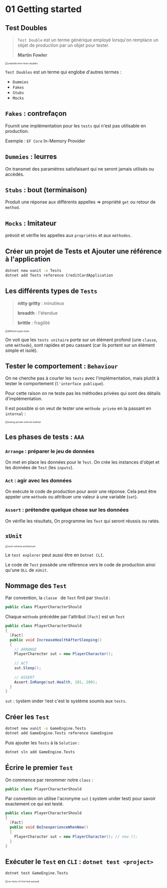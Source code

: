 # 01 Getting started

## Test Doubles

> `Test Double` est un terme générique employé lorsqu'on remplace un objet de production par un objet pour tester.
>
> **Martin Fowler**

<img src="assets/umbrella-term-tests-doubles.png" alt="umbrella-term-tests-doubles" style="zoom:50%;" />

`Test Doubles` est un terme qui englobe d'autres termes :

- `Dummies`
- `Fakes`
- `Stubs`
- `Mocks`



## `Fakes` : contrefaçon

Fournit une implémentation pour les `tests` qui n'est pas utilisable en production.

Exemple : `EF Core` In-Memory Provider



## `Dummies` : leurres

On transmet des paramètres satisfaisant qui ne seront jamais utilisés ou accèdés.



## `Stubs` : bout (terminaison)

Produit une réponse aux différents appelles => propriété `get` ou retour de `method`.



## `Mocks` : Imitateur

prévoit et vérifie les appelles aux `propriétés` et aux `méthodes`.



## Créer un projet de Tests et Ajouter une référence à l'application

```bash 
dotnet new xunit -o Tests
dotnet add Tests reference CreditCardApplication
```



## Les différents types de `Tests`

> **nitty gritty** : minutieux
>
> **breadth** : l'étendue
>
> **brittle** : fragilité

<img src="assets/different-types-tests.png" alt="different-types-tests" style="zoom:50%;" />

On voit que les `tests unitaire` porte sur un élément profond (une `classe`, une `méthode`), sont rapides et peu cassant (car ils portent sur un élément simple et isolé).



## Tester le comportement : `Behaviour`

On ne cherche pas à courler les `tests` avec l'implémentation, mais plutôt à tester le comportement (`l'interface publique`).

Pour cette raison on ne teste pas les méthodes privées qui sont des détails d'implémentation.

Il est possible si on veut de tester une `méthode privée` en la passant en `internal` :

<img src="assets/testing-private-internal-method.png" alt="testing-private-internal-method" style="zoom:50%;" />



## Les phases de tests : `AAA`

### `Arrange` : préparer le jeu de données

On met en place les données pour le `Test`. On crée les instances d'objet et les données de `Test` (les `inputs`).

### `Act` : agir avec les données

On exécute le code de production pour avoir une réponse. Cela peut être appeler une `méthode` ou attribuer une valeur à une variable (`set`).

### `Assert` : prétendre quelque chose sur les données

On vérifie les résultats, On programme les `Test` qui seront réussis ou ratés.



## `xUnit`

<img src="assets/xunit-schema-architecture.png" alt="xunit-schema-architecture" style="zoom:50%;" />

Le `test explorer` peut aussi être en `Dotnet CLI`.

Le code de `Test` possède une référence vers le code de production ainsi qu'une `DLL` de `xUnit`.



## Nommage des `Test`

Par convention, la `classe ` de `Test` finit par `Should` :

```cs
public class PlayerCharacterShould
```

Chaque `méthode` précédée par l'attribut `[Fact]` est un `Test`

```cs
public class PlayerCharacterShould
{
  [Fact]
  public void IncreaseHealthAfterSleeping()
  {
    // ARRANGE
    PlayerCharecter sut = new PlayerCharacter();
    
    // ACT
    sut.Sleep();
    
    // ASSERT
    Assert.InRange(sut.Health, 101, 200);
  }
}
```

`sut` : `S`ystem `U`nder `T`est c'est le système soumis aux `tests`.



## Créer les `Test`

```bash
dotnet new xunit -o GameEngine.Tests
dotnet add GameEngine.Tests reference GameEngine
```

Puis ajouter les `Tests` à la `Solution` :

```bash
dotnet sln add GameEngine.Tests
```



## Écrire le premier `Test`

On commence par renommer notre `class` :

```cs
public class PlayerCharacterShould
```

Par convention on utilise l'acronyme `sut` ( system under test) pour savoir exactement ce qui est testé.

```cs
public class PlayerCharacterShould
{
  [Fact]
  public void BeInexperienceWhenNew()
  {
    PlayerCharacter sut = new PlayerCharacter(); // new ();
  }
}
```



## Exécuter le `Test` en `CLI` : `dotnet test <project>`

```bash
dotnet test GameEngine.Tests
```

<img src="assets/run-tests-cli-first-test-passed.png" alt="run-tests-cli-first-test-passed" style="zoom:50%;" />
































